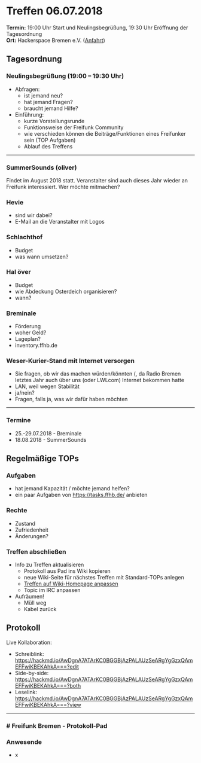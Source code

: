 # Treffen 06.07.2018

**Termin:** 19:00 Uhr Start und Neulingsbegrüßung, 19:30 Uhr Eröffnung der Tagesordnung  
**Ort:** Hackerspace Bremen e.V. ([Anfahrt](https://www.hackerspace-bremen.de/anfahrt/))

## Tagesordnung
### Neulingsbegrüßung (19:00 – 19:30 Uhr)
- Abfragen:
    - ist jemand neu?
    - hat jemand Fragen?
    - braucht jemand Hilfe?
- Einführung:
    - kurze Vorstellungsrunde
    - Funktionsweise der Freifunk Community
    - wie verschieden können die Beiträge/Funktionen eines Freifunker sein (TOP Aufgaben)
    - Ablauf des Treffens

---

### SummerSounds (oliver)
Findet im August 2018 statt. Veranstalter sind auch dieses Jahr wieder an Freifunk interessiert. Wer möchte mitmachen?

### Hevie
- sind wir dabei?
- E-Mail an die Veranstalter mit Logos

### Schlachthof
- Budget
- was wann umsetzen?

### Hal över
- Budget
- wie Abdeckung Osterdeich organisieren?
- wann?

### Breminale
- Förderung
- woher Geld?
- Lageplan?
- inventory.ffhb.de

### Weser-Kurier-Stand mit Internet versorgen
- Sie fragen, ob wir das machen würden/könnten (, da Radio Bremen letztes Jahr auch über uns (oder LWLcom) Internet bekommen hatte
- LAN, weil wegen Stabilität
- ja/nein?
- Fragen, falls ja, was wir dafür haben möchten

---

### Termine
- 25.-29.07.2018 - Breminale
- 18.08.2018 - SummerSounds


## Regelmäßige TOPs

### Aufgaben
- hat jemand Kapazität / möchte jemand helfen?
- ein paar Aufgaben von https://tasks.ffhb.de/ anbieten

### Rechte
- Zustand
- Zufriedenheit
- Änderungen?

### Treffen abschließen
- Info zu Treffen aktualisieren
  - Protokoll aus Pad ins Wiki kopieren
  - neue Wiki-Seite für nächstes Treffen mit Standard-TOPs anlegen
  - [Treffen auf Wiki-Homepage anpassen](Home)
  - Topic im IRC anpassen
- Aufräumen!
  - Müll weg
  - Kabel zurück


## Protokoll
Live Kollaboration:
- Schreiblink: https://hackmd.io/AwDgnA7ATArKC0BGGBjAzPALAUzSeARgYgGzxQAmEFFwiKBEKAhkA===?edit
- Side-by-side: https://hackmd.io/AwDgnA7ATArKC0BGGBjAzPALAUzSeARgYgGzxQAmEFFwiKBEKAhkA===?both
- Leselink: https://hackmd.io/AwDgnA7ATArKC0BGGBjAzPALAUzSeARgYgGzxQAmEFFwiKBEKAhkA===?view

---

### # Freifunk Bremen - Protokoll-Pad

<!--
## Protokoll-Anleitung
- erst ab "### Anwesende" kopieren und ins Wiki übertragen!
Unten anfügen und bestehendes "### Anwesende" überschreiben  
- Termine bitte nicht ins Protokoll, sondern darüber in der Tagesordnung vermerken, sonst ist es doppelt
-->

### Anwesende
- x
